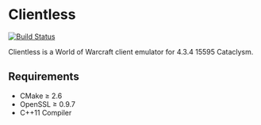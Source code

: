 Clientless
=============

[![Build Status](https://drone.io/github.com/Dehravor/Clientless/status.png)](https://drone.io/github.com/Dehravor/Clientless/latest)

Clientless is a World of Warcraft client emulator for 4.3.4 15595 Cataclysm.

Requirements
-------

 + CMake ≥ 2.6
 + OpenSSL ≥ 0.9.7
 + C++11 Compiler